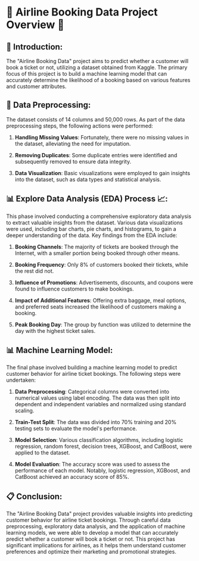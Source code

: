 # 🛫 Airline Booking Data Project Overview 🛬

## 📌 Introduction:
The "Airline Booking Data" project aims to predict whether a customer will book a ticket or not, utilizing a dataset obtained from Kaggle. The primary focus of this project is to build a machine learning model that can accurately determine the likelihood of a booking based on various features and customer attributes.

## 📌 Data Preprocessing:
The dataset consists of 14 columns and 50,000 rows. As part of the data preprocessing steps, the following actions were performed:

1. **Handling Missing Values**: Fortunately, there were no missing values in the dataset, alleviating the need for imputation.

2. **Removing Duplicates**: Some duplicate entries were identified and subsequently removed to ensure data integrity.

3. **Data Visualization**: Basic visualizations were employed to gain insights into the dataset, such as data types and statistical analysis.

## 📊 Explore Data Analysis (EDA) Process 📈:
This phase involved conducting a comprehensive exploratory data analysis to extract valuable insights from the dataset. Various data visualizations were used, including bar charts, pie charts, and histograms, to gain a deeper understanding of the data. Key findings from the EDA include:

1. **Booking Channels**: The majority of tickets are booked through the Internet, with a smaller portion being booked through other means.

2. **Booking Frequency**: Only 8% of customers booked their tickets, while the rest did not.

3. **Influence of Promotions**: Advertisements, discounts, and coupons were found to influence customers to make bookings.

4. **Impact of Additional Features**: Offering extra baggage, meal options, and preferred seats increased the likelihood of customers making a booking.

5. **Peak Booking Day**: The group by function was utilized to determine the day with the highest ticket sales.

## 📊 Machine Learning Model:
The final phase involved building a machine learning model to predict customer behavior for airline ticket bookings. The following steps were undertaken:

1. **Data Preprocessing**: Categorical columns were converted into numerical values using label encoding. The data was then split into dependent and independent variables and normalized using standard scaling.

2. **Train-Test Split**: The data was divided into 70% training and 20% testing sets to evaluate the model's performance.

3. **Model Selection**: Various classification algorithms, including logistic regression, random forest, decision trees, XGBoost, and CatBoost, were applied to the dataset.

4. **Model Evaluation**: The accuracy score was used to assess the performance of each model. Notably, logistic regression, XGBoost, and CatBoost achieved an accuracy score of 85%.

## 📋 Conclusion:
The "Airline Booking Data" project provides valuable insights into predicting customer behavior for airline ticket bookings. Through careful data preprocessing, exploratory data analysis, and the application of machine learning models, we were able to develop a model that can accurately predict whether a customer will book a ticket or not. This project has significant implications for airlines, as it helps them understand customer preferences and optimize their marketing and promotional strategies.
